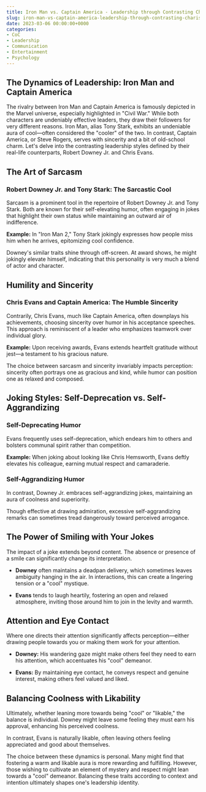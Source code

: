 ```yaml
---
title: Iron Man vs. Captain America - Leadership through Contrasting Charisma
slug: iron-man-vs-captain-america-leadership-through-contrasting-charisma
date: 2023-03-06 00:00:00+0000
categories:
- CoC
- Leadership
- Communication
- Entertainment
- Psychology
---
```


## The Dynamics of Leadership: Iron Man and Captain America

The rivalry between Iron Man and Captain America is famously depicted in the Marvel universe, especially highlighted in "Civil War." While both characters are undeniably effective leaders, they draw their followers for very different reasons. Iron Man, alias Tony Stark, exhibits an undeniable aura of cool—often considered the "cooler" of the two. In contrast, Captain America, or Steve Rogers, serves with sincerity and a bit of old-school charm. Let's delve into the contrasting leadership styles defined by their real-life counterparts, Robert Downey Jr. and Chris Evans.

## The Art of Sarcasm

### Robert Downey Jr. and Tony Stark: The Sarcastic Cool

Sarcasm is a prominent tool in the repertoire of Robert Downey Jr. and Tony Stark. Both are known for their self-elevating humor, often engaging in jokes that highlight their own status while maintaining an outward air of indifference.

**Example:** In "Iron Man 2," Tony Stark jokingly expresses how people miss him when he arrives, epitomizing cool confidence.

Downey's similar traits shine through off-screen. At award shows, he might jokingly elevate himself, indicating that this personality is very much a blend of actor and character.

## Humility and Sincerity

### Chris Evans and Captain America: The Humble Sincerity

Contrarily, Chris Evans, much like Captain America, often downplays his achievements, choosing sincerity over humor in his acceptance speeches. This approach is reminiscent of a leader who emphasizes teamwork over individual glory.

**Example:** Upon receiving awards, Evans extends heartfelt gratitude without jest—a testament to his gracious nature.

The choice between sarcasm and sincerity invariably impacts perception: sincerity often portrays one as gracious and kind, while humor can position one as relaxed and composed.

## Joking Styles: Self-Deprecation vs. Self-Aggrandizing

### Self-Deprecating Humor

Evans frequently uses self-deprecation, which endears him to others and bolsters communal spirit rather than competition.

**Example:** When joking about looking like Chris Hemsworth, Evans deftly elevates his colleague, earning mutual respect and camaraderie.

### Self-Aggrandizing Humor

In contrast, Downey Jr. embraces self-aggrandizing jokes, maintaining an aura of coolness and superiority.

Though effective at drawing admiration, excessive self-aggrandizing remarks can sometimes tread dangerously toward perceived arrogance.

## The Power of Smiling with Your Jokes

The impact of a joke extends beyond content. The absence or presence of a smile can significantly change its interpretation.

- **Downey** often maintains a deadpan delivery, which sometimes leaves ambiguity hanging in the air. In interactions, this can create a lingering tension or a "cool" mystique.

- **Evans** tends to laugh heartily, fostering an open and relaxed atmosphere, inviting those around him to join in the levity and warmth.

## Attention and Eye Contact

Where one directs their attention significantly affects perception—either drawing people towards you or making them work for your attention.

- **Downey:** His wandering gaze might make others feel they need to earn his attention, which accentuates his "cool" demeanor.

- **Evans:** By maintaining eye contact, he conveys respect and genuine interest, making others feel valued and liked.

## Balancing Coolness with Likability

Ultimately, whether leaning more towards being "cool" or "likable," the balance is individual. Downey might leave some feeling they must earn his approval, enhancing his perceived coolness.

In contrast, Evans is naturally likable, often leaving others feeling appreciated and good about themselves.

The choice between these dynamics is personal. Many might find that fostering a warm and likable aura is more rewarding and fulfilling. However, those wishing to cultivate an element of mystery and respect might lean towards a "cool" demeanor. Balancing these traits according to context and intention ultimately shapes one's leadership identity.
